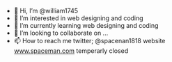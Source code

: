 - 👋 Hi, I’m @william1745
- 👀 I’m interested in web designing and coding
- 🌱 I’m currently learning web designing and coding
- 💞️ I’m looking to collaborate on ...
- 📫 How to reach me twitter; @spacenan1818 website www.spaceman.com temperarly closed 

<!---
william1745/william1745 is a ✨ special ✨ repository because its `README.md` (this file) appears on your GitHub profile.
You can click the Preview link to take a look at your changes.
--->
